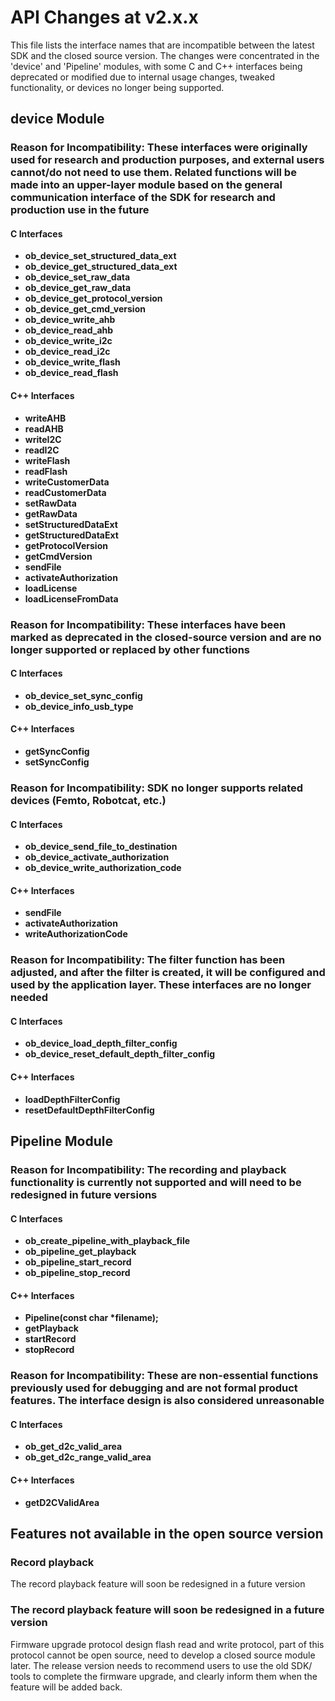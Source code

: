 # API Changes at v2.x.x

This file lists the interface names that are incompatible between the latest SDK and the closed source version. The changes were concentrated in the 'device' and 'Pipeline' modules, with some C and C++ interfaces being deprecated or modified due to internal usage changes, tweaked functionality, or devices no longer being supported.

## device Module

### Reason for Incompatibility: These interfaces were originally used for research and production purposes, and external users cannot/do not need to use them. Related functions will be made into an upper-layer module based on the general communication interface of the SDK for research and production use in the future

#### C Interfaces

- **ob_device_set_structured_data_ext**
- **ob_device_get_structured_data_ext**
- **ob_device_set_raw_data**
- **ob_device_get_raw_data**
- **ob_device_get_protocol_version**
- **ob_device_get_cmd_version**
- **ob_device_write_ahb**
- **ob_device_read_ahb**
- **ob_device_write_i2c**
- **ob_device_read_i2c**
- **ob_device_write_flash**
- **ob_device_read_flash**

#### C++ Interfaces

- **writeAHB**
- **readAHB**
- **writeI2C**
- **readI2C**
- **writeFlash**
- **readFlash**
- **writeCustomerData**
- **readCustomerData**
- **setRawData**
- **getRawData**
- **setStructuredDataExt**
- **getStructuredDataExt**
- **getProtocolVersion**
- **getCmdVersion**
- **sendFile**
- **activateAuthorization**
- **loadLicense**
- **loadLicenseFromData**

### Reason for Incompatibility: These interfaces have been marked as deprecated in the closed-source version and are no longer supported or replaced by other functions

#### C Interfaces

- **ob_device_set_sync_config**
- **ob_device_info_usb_type**

#### C++ Interfaces

- **getSyncConfig**
- **setSyncConfig**

### Reason for Incompatibility: SDK no longer supports related devices (Femto, Robotcat, etc.)

#### C Interfaces

- **ob_device_send_file_to_destination**
- **ob_device_activate_authorization**
- **ob_device_write_authorization_code**

#### C++ Interfaces

- **sendFile**
- **activateAuthorization**
- **writeAuthorizationCode**

### Reason for Incompatibility: The filter function has been adjusted, and after the filter is created, it will be configured and used by the application layer. These interfaces are no longer needed

#### C Interfaces

- **ob_device_load_depth_filter_config**
- **ob_device_reset_default_depth_filter_config**

#### C++ Interfaces

- **loadDepthFilterConfig**
- **resetDefaultDepthFilterConfig**

## Pipeline Module

### Reason for Incompatibility: The recording and playback functionality is currently not supported and will need to be redesigned in future versions

#### C Interfaces

- **ob_create_pipeline_with_playback_file**
- **ob_pipeline_get_playback**
- **ob_pipeline_start_record**
- **ob_pipeline_stop_record**

#### C++ Interfaces

- **Pipeline(const char \*filename);**
- **getPlayback**
- **startRecord**
- **stopRecord**

### Reason for Incompatibility: These are non-essential functions previously used for debugging and are not formal product features. The interface design is also considered unreasonable

#### C Interfaces

- **ob_get_d2c_valid_area**
- **ob_get_d2c_range_valid_area**

#### C++ Interfaces

- **getD2CValidArea**

## Features not available in the open source version

### Record playback

The record playback feature will soon be redesigned in a future version

### The record playback feature will soon be redesigned in a future version

Firmware upgrade protocol design flash read and write protocol, part of this protocol cannot be open source, need to develop a closed source module later. The release version needs to recommend users to use the old SDK/ tools to complete the firmware upgrade, and clearly inform them when the feature will be added back.
